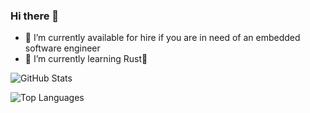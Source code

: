 ### Hi there 👋


- 🔭 I’m currently available for hire if you are in need of an embedded software engineer
- 🌱 I’m currently learning Rust🦀
<!--
**KrisJe/KrisJe** is a ✨ _special_ ✨ repository because its `README.md` (this file) appears on your GitHub profile.

Here are some ideas to get you started:

- 🔭 I’m currently working on ...
- 🌱 I’m currently learning ...
- 👯 I’m looking to collaborate on ...
- 🤔 I’m looking for help with ...
- 💬 Ask me about ...
- 📫 How to reach me: ...
- 😄 Pronouns: ...
- ⚡ Fun fact: ...
-->

![GitHub Stats](https://github-readme-stats.vercel.app/api?username=KrisJe&theme=radical)

![Top Languages](https://github-readme-stats.vercel.app/api/top-langs/?username=KrisJe&theme=radical&langs_count=10)

